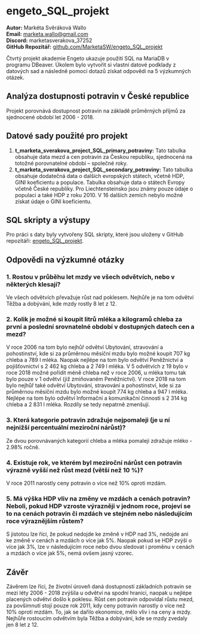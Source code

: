 # engeto_SQL_projekt

**Autor:** Markéta Svěráková Wallo  
**Email:** marketa.wallo@gmail.com  
**Discord:** marketasverakova_37252  
**GitHub Repozitář:** [github.com/MarketaSW/engeto_SQL_projekt](https://github.com/MarketaSW/engeto_SQL_projekt)

Čtvrtý projekt akademie Engeto ukazuje použití SQL na MariaDB v programu DBeaver. Úkolem bylo vytvořit si vlastní datové podklady z datových sad a následně pomocí dotazů získat odpovědi na 5 výzkumných otázek.

## Analýza dostupnosti potravin v České republice

Projekt porovnává dostupnost potravin na základě průměrných příjmů za sjednocené období let 2006 - 2018.

## Datové sady použité pro projekt
1. **t_marketa_sverakova_project_SQL_primary_potraviny:** Tato tabulka obsahuje data mezd a cen potravin za Českou republiku, sjednocená na totožné porovnatelné období – společné roky.
2. **t_marketa_sverakova_project_SQL_secondary_potraviny:** Tato tabulka obsahuje dodatečná data o dalších evropských státech, včetně HDP, GINI koeficientu a populace. Tabulka obsahuje data o státech Evropy včetně České republiky. Pro Liechtensteinsko jsou známy pouze údaje o populaci a také HDP z roku 2010. V 16 dalších zemích nebylo možné získat údaje o GINI koeficientu.

## SQL skripty a výstupy
Pro práci s daty byly vytvořeny SQL skripty, které jsou uloženy v GitHub repozitáři: [engeto_SQL_projekt](https://github.com/MarketaSW/engeto_SQL_projekt).

## Odpovědi na výzkumné otázky

### 1. Rostou v průběhu let mzdy ve všech odvětvích, nebo v některých klesají?
Ve všech odvětvích převažuje růst nad poklesem. Nejhůře je na tom odvětví Těžba a dobývání, kde mzdy rostly 8 let z 12.

### 2. Kolik je možné si koupit litrů mléka a kilogramů chleba za první a poslední srovnatelné období v dostupných datech cen a mezd?
V roce 2006 na tom bylo nejhůř odvětví Ubytování, stravování a pohostinství, kde si za průměrnou měsíční mzdu bylo možné koupit 707 kg chleba a 789 l mléka. Naopak nejlépe na tom bylo odvětví Peněžnictví a pojišťovnictví s 2 462 kg chleba a 2 749 l mléka. V 5 odvětvích z 19 bylo v roce 2018 možné pořídit méně chleba než v roce 2006, u mléka tomu tak bylo pouze v 1 odvětví (již zmiňovaném Peněžnictví). V roce 2018 na tom bylo nejhůř také odvětví Ubytování, stravování a pohostinství, kde si za průměrnou měsíční mzdu bylo možné koupit 774 kg chleba a 947 l mléka. Nejlépe na tom bylo odvětví Informační a komunikační činnosti s 2 314 kg chleba a 2 831 l mléka. Rozdíly se tedy nepatrně zmenšují.

### 3. Která kategorie potravin zdražuje nejpomaleji (je u ní nejnižší percentuální meziroční nárůst)?
Ze dvou porovnávaných kategorií chleba a mléka pomaleji zdražuje mléko - 2.98% ročně.

### 4. Existuje rok, ve kterém byl meziroční nárůst cen potravin výrazně vyšší než růst mezd (větší než 10 %)?
V roce 2011 narostly ceny potravin o více než 10% oproti mzdám.

### 5. Má výška HDP vliv na změny ve mzdách a cenách potravin? Neboli, pokud HDP vzroste výrazněji v jednom roce, projeví se to na cenách potravin či mzdách ve stejném nebo následujícím roce výraznějším růstem?
S jistotou lze říci, že pokud nedojde ke změně v HDP nad 3%, nedojde ani ke změně v cenách a mzdách o více jak 5%. Naopak pokud se HDP zvýší o více jak 3%, lze v následujícím roce nebo dvou sledovat i proměnu v cenách a mzdách o více jak 5%, nemá ovšem jasný vzorec.

## Závěr
Závěrem lze říci, že životní úroveň daná dostupností základních potravin se mezi léty 2006 - 2018 zvýšila u odvětví na spodní hranici, naopak u nejlépe placených odvětví došlo k poklesu. Růst cen potravin odpovídal růstu mezd, za povšimnutí stojí pouze rok 2011, kdy ceny potravin narostly o více než 10% oproti mzdám. To, jak se dařilo ekonomice, mělo vliv i na ceny a mzdy. Nejhůře rostoucím odvětvím byla Těžba a dobývání, kde se mzdy zvedaly jen 8 let z 12.
